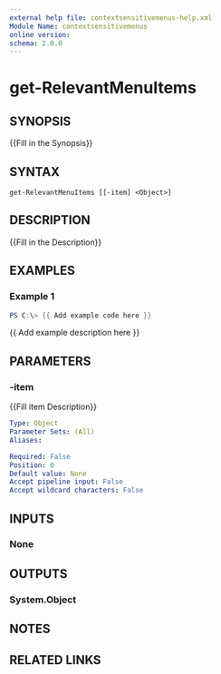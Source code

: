 ```yaml
---
external help file: contextsensitivemenus-help.xml
Module Name: contextsensitivemenus
online version:
schema: 2.0.0
---
```


# get-RelevantMenuItems

## SYNOPSIS
{{Fill in the Synopsis}}

## SYNTAX

```
get-RelevantMenuItems [[-item] <Object>]
```

## DESCRIPTION
{{Fill in the Description}}

## EXAMPLES

### Example 1
```powershell
PS C:\> {{ Add example code here }}
```

{{ Add example description here }}

## PARAMETERS

### -item
{{Fill item Description}}

```yaml
Type: Object
Parameter Sets: (All)
Aliases:

Required: False
Position: 0
Default value: None
Accept pipeline input: False
Accept wildcard characters: False
```

## INPUTS

### None


## OUTPUTS

### System.Object

## NOTES

## RELATED LINKS
